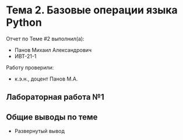 # Тема 2. Базовые операции языка Python
Отчет по Теме #2 выполнил(а):
- Панов Михаил Александрович
- ИВТ-21-1

Работу проверили:
- к.э.н., доцент Панов М.А.

## Лабораторная работа №1


## Общие выводы по теме
- Развернутый вывод
